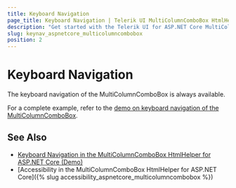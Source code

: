 ```yaml
---
title: Keyboard Navigation
page_title: Keyboard Navigation | Telerik UI MultiColumnComboBox HtmlHelper for ASP.NET Core
description: "Get started with the Telerik UI for ASP.NET Core MultiColumnComboBox and learn about the accessibility support it provides through its keyboard navigation functionality."
slug: keynav_aspnetcore_multicolumncombobox
position: 2
---
```


# Keyboard Navigation

The keyboard navigation of the MultiColumnComboBox is always available.

For a complete example, refer to the [demo on keyboard navigation of the MultiColumnComboBox](https://demos.telerik.com/aspnet-core/MultiColumnComboBox/keyboard-navigation).

## See Also

* [Keyboard Navigation in the MultiColumnComboBox HtmlHelper for ASP.NET Core (Demo)](https://demos.telerik.com/aspnet-core/MultiColumnComboBox/keyboard-navigation)
* [Accessibility in the MultiColumnComboBox HtmlHelper for ASP.NET Core]({% slug accessibility_aspnetcore_multicolumncombobox %})
